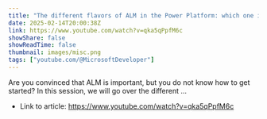 ```yaml
---
title: "The different flavors of ALM in the Power Platform: which one is right for you?"
date: 2025-02-14T20:00:38Z
link: https://www.youtube.com/watch?v=qka5qPpfM6c
showShare: false
showReadTime: false
thumbnail: images/misc.png
tags: ["youtube.com/@MicrosoftDeveloper"]
---
```

Are you convinced that ALM is important, but you do not know how to get started? In this session, we will go over the different ...

- Link to article: https://www.youtube.com/watch?v=qka5qPpfM6c